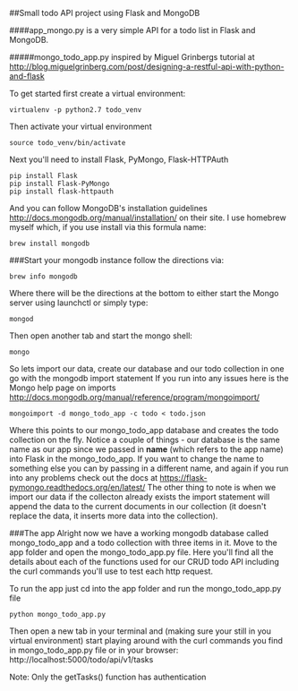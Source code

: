 ##Small todo API project using Flask and MongoDB

####app_mongo.py is a very simple API for a todo list in Flask and MongoDB.

#####mongo_todo_app.py inspired by Miguel Grinbergs tutorial at http://blog.miguelgrinberg.com/post/designing-a-restful-api-with-python-and-flask

To get started first create a virtual environment:
```
virtualenv -p python2.7 todo_venv
```

Then activate your virtual environment
```
source todo_venv/bin/activate
```

Next you'll need to install Flask, PyMongo, Flask-HTTPAuth
```
pip install Flask
pip install Flask-PyMongo
pip install flask-httpauth
```

And you can follow MongoDB's installation guidelines http://docs.mongodb.org/manual/installation/ on their site.  I use homebrew myself which, if you use install via this formula name:
```
brew install mongodb
```

###Start your mongodb instance follow the directions via:
```
brew info mongodb
```

Where there will be the directions at the bottom to either start the Mongo server using launchctl or simply type:
```
mongod
```

Then open another tab and start the mongo shell:
```
mongo
```

So lets import our data, create our database and our todo collection in one go with the mongodb import statement
If you run into any issues here is the Mongo help page on imports
http://docs.mongodb.org/manual/reference/program/mongoimport/
```
mongoimport -d mongo_todo_app -c todo < todo.json
```
Where this points to our mongo_todo_app database and creates the todo collection on the fly. Notice a couple of things - our database is the same name as our app since we passed in __name__ (which refers to the app name) into Flask in the mongo_todo_app. If you want to change the name to something else you can by passing in a different name, and again if you run into any problems check out the docs at https://flask-pymongo.readthedocs.org/en/latest/
The other thing to note is when we import our data if the collecton already exists the import statement will append the data to the current documents in our collection (it doesn't replace the data, it inserts more data into the collection).


###The app
Alright now we have a working mongodb database called mongo_todo_app and a todo collection with three items in it.
Move to the app folder and open the mongo_todo_app.py file.  Here you'll find all the details about each of the functions used for our CRUD todo API including the curl commands you'll use to test each http request.

To run the app just cd into the app folder and run the mongo_todo_app.py file
```
python mongo_todo_app.py
```

Then open a new tab in your terminal and (making sure your still in you virtual environment) start playing around with the curl commands you find in mongo_todo_app.py file or in your browser: http://localhost:5000/todo/api/v1/tasks

Note: Only the getTasks() function has authentication
